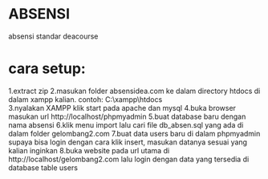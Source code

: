 # ABSENSI

absensi standar
deacourse

# cara setup:

1.extract zip
2.masukan folder absensidea.com ke dalam directory htdocs di dalam xampp kalian. contoh: C:\xampp\htdocs\
3.nyalakan XAMPP klik start pada apache dan mysql
4.buka browser masukan url http://localhost/phpmyadmin
5.buat database baru dengan nama absensi
6.klik menu import lalu cari file db_absen.sql yang ada di dalam folder gelombang2.com
7.buat data users baru di dalam phpmyadmin supaya bisa login dengan cara klik insert, masukan datanya sesuai yang kalian inginkan
8.buka website pada url utama di http://localhost/gelombang2.com lalu login dengan data yang tersedia di database table users
